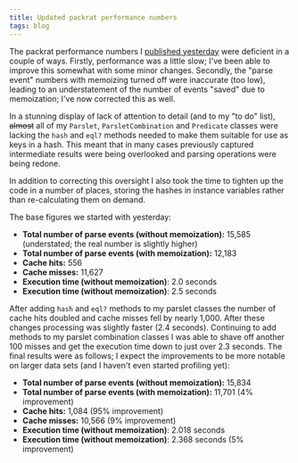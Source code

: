 ```yaml
---
title: Updated packrat performance numbers
tags: blog
---
```


The packrat performance numbers I [published yesterday](http://wincent.dev/a/about/wincent/weblog/archives/2007/02/putting_the_pac.php) were deficient in a couple of ways. Firstly, performance was a little slow; I've been able to improve this somewhat with some minor changes. Secondly, the "parse event" numbers with memoizing turned off were inaccurate (too low), leading to an understatement of the number of events "saved" due to memoization; I've now corrected this as well.

In a stunning display of lack of attention to detail (and to my "to do" list), ~~almost~~ all of my `Parslet`, `ParsletCombination` and `Predicate` classes were lacking the `hash` and `eql?` methods needed to make them suitable for use as keys in a hash. This meant that in many cases previously captured intermediate results were being overlooked and parsing operations were being redone.

In addition to correcting this oversight I also took the time to tighten up the code in a number of places, storing the hashes in instance variables rather than re-calculating them on demand.

The base figures we started with yesterday:

-   **Total number of parse events (without memoization):** 15,585 (understated; the real number is slightly higher)
-   **Total number of parse events (with memoization):** 12,183
-   **Cache hits:** 556
-   **Cache misses:** 11,627
-   **Execution time (without memoization)**: 2.0 seconds
-   **Execution time (without memoization)**: 2.5 seconds

After adding `hash` and `eql?` methods to my parslet classes the number of cache hits doubled and cache misses fell by nearly 1,000. After these changes processing was slightly faster (2.4 seconds). Continuing to add methods to my parslet combination classes I was able to shave off another 100 misses and get the execution time down to just over 2.3 seconds. The final results were as follows; I expect the improvements to be more notable on larger data sets (and I haven't even started profiling yet):

-   **Total number of parse events (without memoization):** 15,834
-   **Total number of parse events (with memoization):** 11,701 (4% improvement)
-   **Cache hits:** 1,084 (95% improvement)
-   **Cache misses:** 10,566 (9% improvement)
-   **Execution time (without memoization)**: 2.018 seconds
-   **Execution time (without memoization)**: 2.368 seconds (5% improvement)

